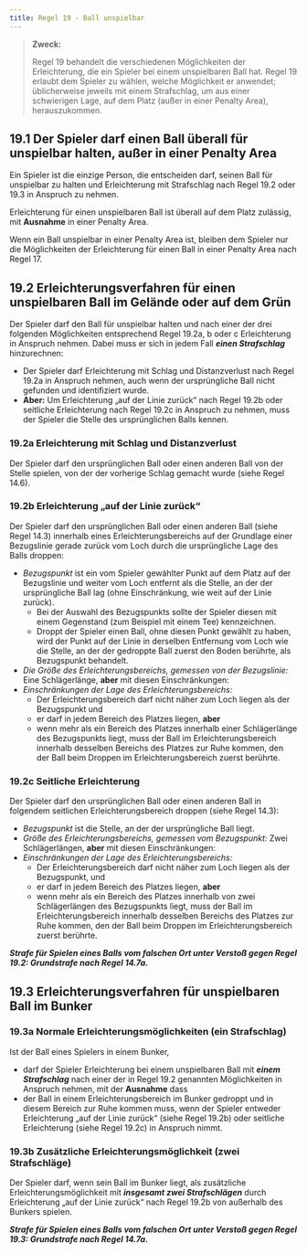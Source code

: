 ```yaml
---
title: Regel 19 - Ball unspielbar
---
```


> **Zweck:**
>
> Regel 19 behandelt die verschiedenen Möglichkeiten der Erleichterung, die ein Spieler bei einem unspielbaren Ball hat. Regel 19 erlaubt dem Spieler zu wählen, welche Möglichkeit er anwendet; üblicherweise jeweils mit einem Strafschlag, um aus einer schwierigen Lage, auf dem Platz (außer in einer Penalty Area), herauszukommen.

## 19.1 Der Spieler darf einen Ball überall für unspielbar halten, außer in einer Penalty Area

Ein Spieler ist die einzige Person, die entscheiden darf, seinen Ball für unspielbar zu halten und Erleichterung mit Strafschlag nach Regel 19.2 oder 19.3 in Anspruch zu nehmen.

Erleichterung für einen unspielbaren Ball ist überall auf dem Platz zulässig, mit **Ausnahme** in einer Penalty Area.

Wenn ein Ball unspielbar in einer Penalty Area ist, bleiben dem Spieler nur die Möglichkeiten der Erleichterung für einen Ball in einer Penalty Area nach Regel 17.

## 19.2 Erleichterungsverfahren für einen unspielbaren Ball im Gelände oder auf dem Grün

Der Spieler darf den Ball für unspielbar halten und nach einer der drei folgenden Möglichkeiten entsprechend Regel 19.2a, b oder c Erleichterung in Anspruch nehmen. Dabei muss er sich in jedem Fall **_einen Strafschlag_** hinzurechnen:

- Der Spieler darf Erleichterung mit Schlag und Distanzverlust nach Regel 19.2a in Anspruch nehmen, auch wenn der ursprüngliche Ball nicht gefunden und identifiziert wurde.
- **Aber:** Um Erleichterung „auf der Linie zurück“ nach Regel 19.2b oder seitliche Erleichterung nach Regel 19.2c in Anspruch zu nehmen, muss der Spieler die Stelle des ursprünglichen Balls kennen.

### 19.2a Erleichterung mit Schlag und Distanzverlust

Der Spieler darf den ursprünglichen Ball oder einen anderen Ball von der Stelle spielen, von der der vorherige Schlag gemacht wurde (siehe Regel 14.6).

### 19.2b Erleichterung „auf der Linie zurück“

Der Spieler darf den ursprünglichen Ball oder einen anderen Ball (siehe Regel 14.3)
innerhalb eines Erleichterungsbereichs auf der Grundlage einer Bezugslinie gerade
zurück vom Loch durch die ursprüngliche Lage des Balls droppen:

- _Bezugspunkt_ ist ein vom Spieler gewählter Punkt auf dem Platz auf der Bezugslinie und weiter vom Loch entfernt als die Stelle, an der der ursprüngliche Ball lag (ohne Einschränkung, wie weit auf der Linie zurück).
  - Bei der Auswahl des Bezugspunkts sollte der Spieler diesen mit einem Gegenstand (zum Beispiel mit einem Tee) kennzeichnen.
  - Droppt der Spieler einen Ball, ohne diesen Punkt gewählt zu haben, wird der Punkt auf der Linie in derselben Entfernung vom Loch wie die Stelle, an der der gedroppte Ball zuerst den Boden berührte, als Bezugspunkt behandelt.
- _Die Größe des Erleichterungsbereichs, gemessen von der Bezugslinie:_ Eine Schlägerlänge, **aber** mit diesen Einschränkungen:
- _Einschränkungen der Lage des Erleichterungsbereichs:_
  - Der Erleichterungsbereich darf nicht näher zum Loch liegen als der Bezugspunkt und
  - er darf in jedem Bereich des Platzes liegen, **aber**
  - wenn mehr als ein Bereich des Platzes innerhalb einer Schlägerlänge des Bezugspunkts liegt, muss der Ball im Erleichterungsbereich innerhalb desselben Bereichs des Platzes zur Ruhe kommen, den der Ball beim Droppen im Erleichterungsbereich zuerst berührte.

### 19.2c Seitliche Erleichterung

Der Spieler darf den ursprünglichen Ball oder einen anderen Ball in folgendem seitlichen Erleichterungsbereich droppen (siehe Regel 14.3):

- _Bezugspunkt_ ist die Stelle, an der der ursprüngliche Ball liegt.
- _Größe des Erleichterungsbereichs, gemessen vom Bezugspunkt:_ Zwei Schlägerlängen, **aber** mit diesen Einschränkungen:
- _Einschränkungen der Lage des Erleichterungsbereichs:_
  - Der Erleichterungsbereich darf nicht näher zum Loch liegen als der Bezugspunkt, und
  - er darf in jedem Bereich des Platzes liegen, **aber**
  - wenn mehr als ein Bereich des Platzes innerhalb von zwei Schlägerlängen des Bezugspunkts liegt, muss der Ball im Erleichterungsbereich innerhalb desselben Bereichs des Platzes zur Ruhe kommen, den der Ball beim Droppen im Erleichterungsbereich zuerst berührte.

**_Strafe für Spielen eines Balls vom falschen Ort unter Verstoß gegen Regel 19.2: Grundstrafe nach Regel 14.7a._**

## 19.3 Erleichterungsverfahren für unspielbaren Ball im Bunker

### 19.3a Normale Erleichterungsmöglichkeiten (ein Strafschlag)

Ist der Ball eines Spielers in einem Bunker,

- darf der Spieler Erleichterung bei einem unspielbaren Ball mit **_einem Strafschlag_** nach einer der in Regel 19.2 genannten Möglichkeiten in Anspruch nehmen, mit der **Ausnahme** dass
- der Ball in einem Erleichterungsbereich im Bunker gedroppt und in diesem Bereich zur Ruhe kommen muss, wenn der Spieler entweder Erleichterung „auf der Linie zurück“ (siehe Regel 19.2b) oder seitliche Erleichterung (siehe Regel 19.2c) in Anspruch nimmt.

### 19.3b Zusätzliche Erleichterungsmöglichkeit (zwei Strafschläge)

Der Spieler darf, wenn sein Ball im Bunker liegt, als zusätzliche Erleichterungsmöglichkeit mit **_insgesamt zwei Strafschlägen_** durch Erleichterung „auf der Linie zurück“ nach Regel 19.2b von außerhalb des Bunkers spielen.

**_Strafe für Spielen eines Balls vom falschen Ort unter Verstoß gegen Regel 19.3: Grundstrafe nach Regel 14.7a._**
